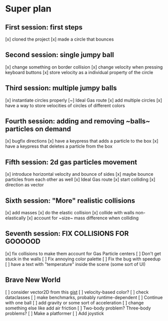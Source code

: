 # Super plan

## First session: first steps

[x] cloned the project
[x] made a circle that bounces

## Second session: single jumpy ball

[x] change something on border collision
[x] change velocity when pressing keyboard buttons
[x] store velocity as a individual property of the circle

## Third session: multiple jumpy balls

[x] instantiate circles properly
[~] Ideal Gas route
    [x] add multiple circles
    [x] have a way to store velocities of circles of different colors

## Fourth session: adding and removing ~balls~ particles on demand

[x] bugfix directions
[x] have a keypress that adds a particle to the box
[x] have a keypress that deletes a particle from the box

## Fifth session: 2d gas particles movement

[x] introduce horizontal velocity and bounce of sides
[x] maybe bounce particles from each other as well
[x] Ideal Gas route
    [x] start colliding
    [x] direction as vector

## Sixth session: "More" realistic collisions

[x] add masses
[x] do the elastic collision
[x] collide with walls non-elastically
[x] account for ~size~ mass difference when colliding

## Seventh session: FIX COLLISIONS FOR GOOOOOD

[x] fix collisions to make them account for Gas Particle centers
[ ] Don't get stuck in the walls
[ ] Fix annoying color palette
[ ] Fix the bug with speedup
[ ] have a text with "temperature" inside the scene (some sort of UI)

## Brave New World

[ ] consider vector2D from this [gist](https://gist.github.com/RazorNd/3b8d3b906514bcd60055020efb8e8eb2)
[ ] velocity-based color?
    [ ] check dataclasses
    [ ] make benchmarks, probably runtime-dependent
[ ] Continue with one ball
    [ ] add gravity or some sort of acceleration
    [ ] change something else like add air friction
[ ] Two-body problem? Three-body problems?
[ ] Make a platformer
[ ] Add joystick
